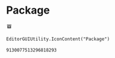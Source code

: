 # Package
![](/img/Package.png)

``` CSharp
EditorGUIUtility.IconContent("Package")
```
```
9130077513296818293
```
